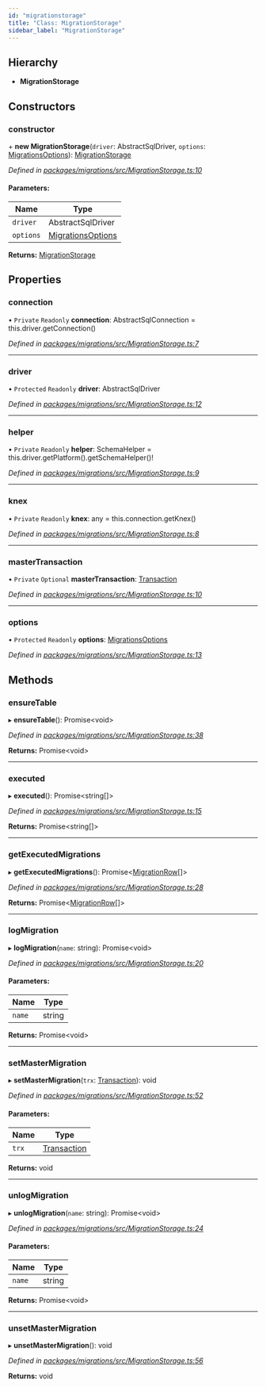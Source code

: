 ```yaml
---
id: "migrationstorage"
title: "Class: MigrationStorage"
sidebar_label: "MigrationStorage"
---
```


## Hierarchy

* **MigrationStorage**

## Constructors

### constructor

\+ **new MigrationStorage**(`driver`: AbstractSqlDriver, `options`: [MigrationsOptions](../index.md#migrationsoptions)): [MigrationStorage](migrationstorage.md)

*Defined in [packages/migrations/src/MigrationStorage.ts:10](https://github.com/mikro-orm/mikro-orm/blob/8766baa31/packages/migrations/src/MigrationStorage.ts#L10)*

#### Parameters:

Name | Type |
------ | ------ |
`driver` | AbstractSqlDriver |
`options` | [MigrationsOptions](../index.md#migrationsoptions) |

**Returns:** [MigrationStorage](migrationstorage.md)

## Properties

### connection

• `Private` `Readonly` **connection**: AbstractSqlConnection = this.driver.getConnection()

*Defined in [packages/migrations/src/MigrationStorage.ts:7](https://github.com/mikro-orm/mikro-orm/blob/8766baa31/packages/migrations/src/MigrationStorage.ts#L7)*

___

### driver

• `Protected` `Readonly` **driver**: AbstractSqlDriver

*Defined in [packages/migrations/src/MigrationStorage.ts:12](https://github.com/mikro-orm/mikro-orm/blob/8766baa31/packages/migrations/src/MigrationStorage.ts#L12)*

___

### helper

• `Private` `Readonly` **helper**: SchemaHelper = this.driver.getPlatform().getSchemaHelper()!

*Defined in [packages/migrations/src/MigrationStorage.ts:9](https://github.com/mikro-orm/mikro-orm/blob/8766baa31/packages/migrations/src/MigrationStorage.ts#L9)*

___

### knex

• `Private` `Readonly` **knex**: any = this.connection.getKnex()

*Defined in [packages/migrations/src/MigrationStorage.ts:8](https://github.com/mikro-orm/mikro-orm/blob/8766baa31/packages/migrations/src/MigrationStorage.ts#L8)*

___

### masterTransaction

• `Private` `Optional` **masterTransaction**: [Transaction](../index.md#transaction)

*Defined in [packages/migrations/src/MigrationStorage.ts:10](https://github.com/mikro-orm/mikro-orm/blob/8766baa31/packages/migrations/src/MigrationStorage.ts#L10)*

___

### options

• `Protected` `Readonly` **options**: [MigrationsOptions](../index.md#migrationsoptions)

*Defined in [packages/migrations/src/MigrationStorage.ts:13](https://github.com/mikro-orm/mikro-orm/blob/8766baa31/packages/migrations/src/MigrationStorage.ts#L13)*

## Methods

### ensureTable

▸ **ensureTable**(): Promise&#60;void>

*Defined in [packages/migrations/src/MigrationStorage.ts:38](https://github.com/mikro-orm/mikro-orm/blob/8766baa31/packages/migrations/src/MigrationStorage.ts#L38)*

**Returns:** Promise&#60;void>

___

### executed

▸ **executed**(): Promise&#60;string[]>

*Defined in [packages/migrations/src/MigrationStorage.ts:15](https://github.com/mikro-orm/mikro-orm/blob/8766baa31/packages/migrations/src/MigrationStorage.ts#L15)*

**Returns:** Promise&#60;string[]>

___

### getExecutedMigrations

▸ **getExecutedMigrations**(): Promise&#60;[MigrationRow](../index.md#migrationrow)[]>

*Defined in [packages/migrations/src/MigrationStorage.ts:28](https://github.com/mikro-orm/mikro-orm/blob/8766baa31/packages/migrations/src/MigrationStorage.ts#L28)*

**Returns:** Promise&#60;[MigrationRow](../index.md#migrationrow)[]>

___

### logMigration

▸ **logMigration**(`name`: string): Promise&#60;void>

*Defined in [packages/migrations/src/MigrationStorage.ts:20](https://github.com/mikro-orm/mikro-orm/blob/8766baa31/packages/migrations/src/MigrationStorage.ts#L20)*

#### Parameters:

Name | Type |
------ | ------ |
`name` | string |

**Returns:** Promise&#60;void>

___

### setMasterMigration

▸ **setMasterMigration**(`trx`: [Transaction](../index.md#transaction)): void

*Defined in [packages/migrations/src/MigrationStorage.ts:52](https://github.com/mikro-orm/mikro-orm/blob/8766baa31/packages/migrations/src/MigrationStorage.ts#L52)*

#### Parameters:

Name | Type |
------ | ------ |
`trx` | [Transaction](../index.md#transaction) |

**Returns:** void

___

### unlogMigration

▸ **unlogMigration**(`name`: string): Promise&#60;void>

*Defined in [packages/migrations/src/MigrationStorage.ts:24](https://github.com/mikro-orm/mikro-orm/blob/8766baa31/packages/migrations/src/MigrationStorage.ts#L24)*

#### Parameters:

Name | Type |
------ | ------ |
`name` | string |

**Returns:** Promise&#60;void>

___

### unsetMasterMigration

▸ **unsetMasterMigration**(): void

*Defined in [packages/migrations/src/MigrationStorage.ts:56](https://github.com/mikro-orm/mikro-orm/blob/8766baa31/packages/migrations/src/MigrationStorage.ts#L56)*

**Returns:** void
